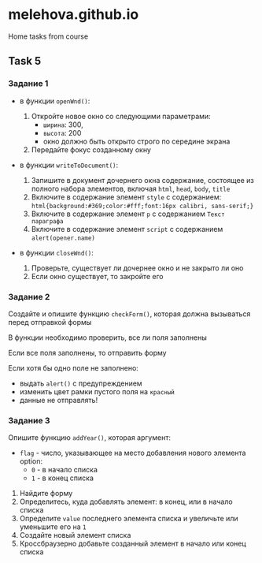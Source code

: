 # melehova.github.io

Home tasks from course

## Task 5


### Задание 1

* в функции `openWnd()`:
    1. Откройте новое окно со следующими параметрами:
        - `ширина`: 300,
        - `высота`: 200
        - окно должно быть открыто строго по середине экрана
    2. Передайте фокус созданному окну


* в функции `writeToDocument()`:
    1. Запишите в документ дочернего окна содержание, состоящее из полного набора элементов, включая `html`, `head`, `body`, `title`
    2. Включите в содержание элемент `style` с содержанием: `html{background:#369;color:#fff;font:16px calibri, sans-serif;}`
    3. Включите в содержание элемент `p` с содержанием `Текст параграфа`
    4. Включите в содержание элемент `script` с содержанием `alert(opener.name)`

* в функции `closeWnd()`:
    1. Проверьте, существует ли дочернее окно и не закрыто ли оно 
	2. Если окно существует, то закройте его

### Задание 2

Создайте и опишите функцию `checkForm()`, которая должна вызываться перед отправкой формы

В функции необходимо проверить, все ли поля заполнены

Если все поля заполнены, то отправить форму

Если хотя бы одно поле не заполнено:
- выдать `alert()` с предупреждением
- изменить цвет рамки пустого поля на `красный`
- данные не отправлять!

### Задание 3

Опишите функцию `addYear()`, которая аргумент:
* `flag` - число, указывающее на место добавления нового элемента option:
    * `0` - в начало списка
    * `1` - в конец списка

1. Найдите форму
2. Определитесь, куда добавлять элемент: в конец, или в начало списка
3. Определите `value` последнего элемента списка и увеличьте или уменьшите его на `1`
4. Создайте новый элемент списка
5. Кроссбраузерно добавьте созданный элемент в начало или конец списка